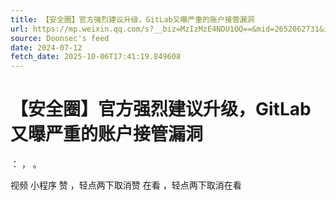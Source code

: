```yaml
---
title: 【安全圈】官方强烈建议升级，GitLab又曝严重的账户接管漏洞
url: https://mp.weixin.qq.com/s?__biz=MzIzMzE4NDU1OQ==&mid=2652062731&idx=4&sn=c490c4def6e7894ae1f812dd7175ee46
source: Doonsec's feed
date: 2024-07-12
fetch_date: 2025-10-06T17:41:19.849608
---
```


# 【安全圈】官方强烈建议升级，GitLab又曝严重的账户接管漏洞

：
，
。

视频
小程序
赞
，轻点两下取消赞
在看
，轻点两下取消在看